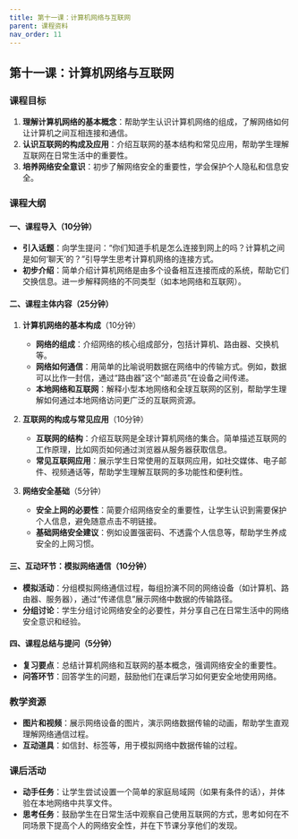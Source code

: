 ```yaml
---
title: 第十一课：计算机网络与互联网
parent: 课程资料
nav_order: 11
---
```


## 第十一课：计算机网络与互联网

### 课程目标
1. **理解计算机网络的基本概念**：帮助学生认识计算机网络的组成，了解网络如何让计算机之间互相连接和通信。
2. **认识互联网的构成及应用**：介绍互联网的基本结构和常见应用，帮助学生理解互联网在日常生活中的重要性。
3. **培养网络安全意识**：初步了解网络安全的重要性，学会保护个人隐私和信息安全。

### 课程大纲

#### 一、课程导入（10分钟）
   - **引入话题**：向学生提问：“你们知道手机是怎么连接到网上的吗？计算机之间是如何‘聊天’的？”引导学生思考计算机网络的连接方式。
   - **初步介绍**：简单介绍计算机网络是由多个设备相互连接而成的系统，帮助它们交换信息。进一步解释网络的不同类型（如本地网络和互联网）。

#### 二、课程主体内容（25分钟）
1. **计算机网络的基本构成**（10分钟）
   - **网络的组成**：介绍网络的核心组成部分，包括计算机、路由器、交换机等。
   - **网络如何通信**：用简单的比喻说明数据在网络中的传输方式。例如，数据可以比作一封信，通过“路由器”这个“邮递员”在设备之间传递。
   - **本地网络和互联网**：解释小型本地网络和全球互联网的区别，帮助学生理解如何通过本地网络访问更广泛的互联网资源。

2. **互联网的构成与常见应用**（10分钟）
   - **互联网的结构**：介绍互联网是全球计算机网络的集合。简单描述互联网的工作原理，比如网页如何通过浏览器从服务器获取信息。
   - **常见互联网应用**：展示学生日常使用的互联网应用，如社交媒体、电子邮件、视频通话等，帮助学生理解互联网的多功能性和便利性。

3. **网络安全基础**（5分钟）
   - **安全上网的必要性**：简要介绍网络安全的重要性，让学生认识到需要保护个人信息，避免随意点击不明链接。
   - **基础网络安全建议**：例如设置强密码、不透露个人信息等，帮助学生养成安全的上网习惯。

#### 三、互动环节：模拟网络通信（10分钟）
   - **模拟活动**：分组模拟网络通信过程，每组扮演不同的网络设备（如计算机、路由器、服务器），通过“传递信息”展示网络中数据的传输路径。
   - **分组讨论**：学生分组讨论网络安全的必要性，并分享自己在日常生活中的网络安全意识和经验。

#### 四、课程总结与提问（5分钟）
   - **复习要点**：总结计算机网络和互联网的基本概念，强调网络安全的重要性。
   - **问答环节**：回答学生的问题，鼓励他们在课后学习如何更安全地使用网络。

### 教学资源
- **图片和视频**：展示网络设备的图片，演示网络数据传输的动画，帮助学生直观理解网络通信过程。
- **互动道具**：如信封、标签等，用于模拟网络中数据传输的过程。

### 课后活动
- **动手任务**：让学生尝试设置一个简单的家庭局域网（如果有条件的话），并体验在本地网络中共享文件。
- **思考任务**：鼓励学生在日常生活中观察自己使用互联网的方式，思考如何在不同场景下提高个人的网络安全性，并在下节课分享他们的发现。